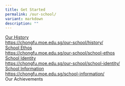 ```yaml
---
title: Get Started
permalink: /our-school/
variant: markdown
description: ""
---
```

<p></p>
<div class="isomer-card-grid"><a rel="noopener noreferrer nofollow" href="https://chongfu.moe.edu.sg/our-school/history/" class="isomer-card"><div class="isomer-card-body"><div class="isomer-card-title">Our History</div><div class="isomer-card-link">https://chongfu.moe.edu.sg/our-school/history/</div></div></a>
<a rel="noopener noreferrer nofollow" href="https://chongfu.moe.edu.sg/our-school/school-ethos" class="isomer-card">
<div class="isomer-card-body">
<div class="isomer-card-title">School Ethos</div>
<div class="isomer-card-link">https://chongfu.moe.edu.sg/our-school/school-ethos</div>
</div>
</a><a rel="noopener noreferrer nofollow" href="https://chongfu.moe.edu.sg/our-school/school-identity/" class="isomer-card"><div class="isomer-card-body"><div class="isomer-card-title">School Identity</div><div class="isomer-card-link">https://chongfu.moe.edu.sg/our-school/school-identity/</div></div></a>
<a rel="noopener noreferrer nofollow" href="https://chongfu.moe.edu.sg/school-information/" class="isomer-card">
<div class="isomer-card-body">
<div class="isomer-card-title">School Information</div>
<div class="isomer-card-link">https://chongfu.moe.edu.sg/school-information/</div>
</div>
</a>
<div class="isomer-card">
<div class="isomer-card-body">
<div class="isomer-card-title">Our Achievements</div>
</div>
</div>
</div>
<p></p>